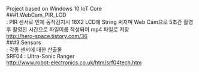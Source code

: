 ﻿Project based on Windows 10 IoT Core<br>
###1.WebCam_PIR_LCD<br>
: PIR 센서로 인체 동작감지시 16X2 LCD에 String 써지며 Web Cam으로 5초간 촬영 후 촬영된 시간으로 파일이름 작성되어 mp4 파일로 저장<br>
 http://hero-space.tistory.com/36<br>
###3.Sensors<br>
: 각종 센서에 대한 산출물<br>
 SRF04 : Ultra-Sonic Ranger<br>
 http://www.robot-electronics.co.uk/htm/srf04tech.htm<br>
